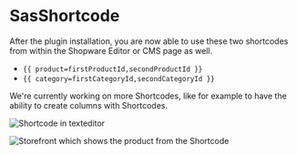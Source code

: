 # SasShortcode

After the plugin installation, you are now able to use these two shortcodes from within the Shopware Editor or CMS page as well.

* `{{ product=firstProductId,secondProductId }}`
* `{{ category=firstCategoryId,secondCategoryId }}`

We're currently working on more Shortcodes, like for example to have the ability to create columns with Shortcodes.

![Shortcode in texteditor](https://res.cloudinary.com/dtgdh7noz/image/upload/v1624259577/Bildschirmfoto_2021-06-21_um_10.10.54_nm7kke.png)

![Storefront which shows the product from the Shortcode](https://res.cloudinary.com/dtgdh7noz/image/upload/v1624259577/Bildschirmfoto_2021-06-21_um_10.12.18_pg13ud.png)
